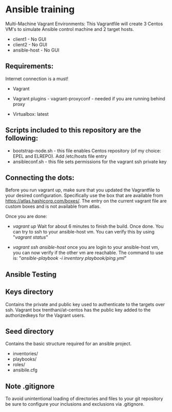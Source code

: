 # Ansible training

Multi-Machine Vagrant Environments:
This Vagrantfile will create 3 Centos VM's to simulate Ansible control machine and 2 target hosts. 

* client1 - No GUI
* client2 - No GUI
* ansible-host - No GUI


## Requirements:

Internet connection is a must!

 * Vagrant 
 * Vagrant plugins - vagrant-proxyconf - needed if you are running behind proxy

* Virtualbox: latest

## Scripts included to this repository are the following:
- bootstrap-node.sh - this file enables Centos repository (of my choice: EPEL and ELREPO). Add /etc/hosts file entry
- ansibleconf.sh - this file sets permissions for the vagrant ssh private key

## Connecting the dots:
Before you run vagrant up, make sure that you updated the Vagrantfile to your desired configuration. Specifically use the box that are available from https://atlas.hashicorp.com/boxes/. The entry on the current vagrant file are custom boxes and is not available from atlas.

Once you are done: 
- _vagrant up_
  Wait for about 6 minutes to finish the build. Once done. You can try to ssh to your ansible-host vm. You can verify this by using "_vagrant status_"

- _vagrant ssh ansible-host_ 
  once you are login to your ansible-host vm, you can now verify if the other vm are reachable. The command to use is: "_ansible-playbook -i inventory playbook/ping.yml_"

## Ansible Testing

## Keys directory
Contains the private and public key used to authenticate to the targets over ssh.  Vagrant box trenthani/at-centos has the public key added to the authorizedkeys for the Vagrant users.

## Seed directory
Contains the basic structure required for an ansible project.  
 - inventories/
 - playbooks/
 - roles/
 - ansibile.cfg

 ## Note .gitignore
 To avoid unintentional loading of directories and files to your git repository be sure to configure your inclusions and exclusions via .gitignore.





